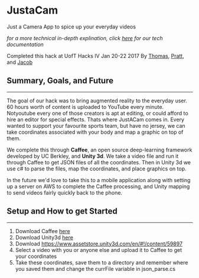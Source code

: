 # JustaCam
Just a Camera App to spice up your everyday videos

*for a more technical in-depth explination, click [here](https://docs.google.com/document/d/1mF-euhiF7q4ioyFFcCTbMDUidjrleS8nUvjWi-Jpg-U/edit?usp=sharing) for our tech documentation*

Completed this hack at UofT Hacks IV Jan 20-22 2017
By [Thomas](http://thomashorga.com/), [Pratt](https://www.linkedin.com/in/spratiman/), and [Jacob](linkedin.com/in/jacob-solis-278811100)

## Summary, Goals, and Future
***
The goal of our hack was to bring augmented reality to the everyday user. 60 hours worth of content is uploaded to YouTube every minute. Notyoutube every one of those creators is apt at editing, or could afford to hire an editor for special effects. Thats where JustACam comes in. Every wanted to support your favourite sports team, but have no jersey, we can take coordinates associated with your body and map a graphic on top of them.

We complete this through **Caffee**, an open source deep-learning framework developed by UC Berkley, and **Unity 3d**. We take a video file and run it through Caffee to get JSON files of all the coordinates. Then in Unity 3d we use c# to parse the files, map the coordinates, and place graphics on top.

In the future we'd love to take this to a mobile application along with setting up a server on AWS to complete the Caffee processing, and Unity mapping to send videos fairly quickly back to the phone.

## Setup and How to get Started
***
1. Download Caffee [here](https://github.com/CMU-Perceptual-Computing-Lab/caffe_rtpose)
2. Download Unity3d [here](https://unity3d.com)
3. Download https://www.assetstore.unity3d.com/en/#!/content/59897
4. Select a video with you or anyone else and upload it to Caffee to get your coordinates 
5. Take these coordinates, save them to a directory and remember where you saved them and change the currFile variable in json_parse.cs
